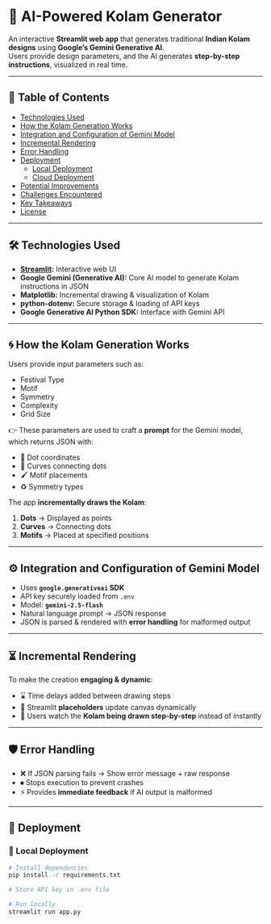 # 🎨 AI-Powered Kolam Generator  

An interactive **Streamlit web app** that generates traditional **Indian Kolam designs** using **Google’s Gemini Generative AI**.  
Users provide design parameters, and the AI generates **step-by-step instructions**, visualized in real time.  

---

## 📑 Table of Contents  
- [Technologies Used](#-technologies-used)  
- [How the Kolam Generation Works](#-how-the-kolam-generation-works)  
- [Integration and Configuration of Gemini Model](#-integration-and-configuration-of-gemini-model)  
- [Incremental Rendering](#-incremental-rendering)  
- [Error Handling](#-error-handling)  
- [Deployment](#-deployment)  
  - [Local Deployment](#local-deployment)  
  - [Cloud Deployment](#cloud-deployment)  
- [Potential Improvements](#-potential-improvements)  
- [Challenges Encountered](#-challenges-encountered)  
- [Key Takeaways](#-key-takeaways)  
- [License](#-license)  

---

## 🛠 Technologies Used  
- **[Streamlit](https://streamlit.io/):** Interactive web UI  
- **Google Gemini (Generative AI):** Core AI model to generate Kolam instructions in JSON  
- **Matplotlib:** Incremental drawing & visualization of Kolam  
- **python-dotenv:** Secure storage & loading of API keys  
- **Google Generative AI Python SDK:** Interface with Gemini API  

---

## 🌀 How the Kolam Generation Works  
Users provide input parameters such as:  
- Festival Type  
- Motif  
- Symmetry  
- Complexity  
- Grid Size  

👉 These parameters are used to craft a **prompt** for the Gemini model, which returns JSON with:  
- 📍 Dot coordinates  
- 🔗 Curves connecting dots  
- 🖌 Motif placements  
- ♻️ Symmetry types  

The app **incrementally draws the Kolam**:  
1. **Dots** → Displayed as points  
2. **Curves** → Connecting dots  
3. **Motifs** → Placed at specified positions  

---

## ⚙️ Integration and Configuration of Gemini Model  
- Uses **`google.generativeai` SDK**  
- API key securely loaded from `.env`  
- Model: **`gemini-2.5-flash`**  
- Natural language prompt → JSON response  
- JSON is parsed & rendered with **error handling** for malformed output  

---

## ⏳ Incremental Rendering  
To make the creation **engaging & dynamic**:  
- ⌛ Time delays added between drawing steps  
- 🔄 Streamlit **placeholders** update canvas dynamically  
- 🎥 Users watch the **Kolam being drawn step-by-step** instead of instantly  

---

## 🛡 Error Handling  
- ❌ If JSON parsing fails → Show error message + raw response  
- ⏹ Stops execution to prevent crashes  
- ⚡ Provides **immediate feedback** if AI output is malformed  

---

## 🚀 Deployment  

### 🔹 Local Deployment  
```bash
# Install dependencies
pip install -r requirements.txt  

# Store API key in .env file

# Run locally
streamlit run app.py
